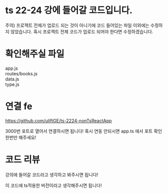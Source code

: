 # ts 22-24 강에 들어갈 코드입니다. 

주의) 
프로젝트 전체가 업로드 되는 것이 아니기에 코드 들어있는 파일 이외에는 수정하지 않았습니다. 
혹시 프로젝트 전체 코드가 업로드 되어야 한다면 수정하겠습니다. 

# 확인해주실 파일 

app.js <br/>
routes/books.js <br/>
data.js <br/>
type.js 

# 연결 fe

https://github.com/uliftGE/ts-2224-nonTsReactApp<br/>

3000번 포트로 열어서 연결하시면 됩니다! 
혹시 연동 안되시면 app.ts 에서 포트 확인 한번만 해주세요!



# 코드 리뷰 

강의에 들어갈 코드라고 생각하고 봐주시면 됩니다! 

이 코드에 ts적용한 버전이라고 생각해주시면 됩니다!
